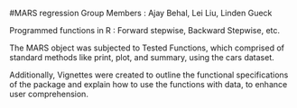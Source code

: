 #MARS regression
Group Members : Ajay Behal, Lei Liu, Linden Gueck

Programmed functions in R : Forward stepwise, Backward Stepwise, etc.

The MARS object was subjected to Tested Functions, which comprised of standard methods like print, plot, and summary, using the cars dataset. 

Additionally, Vignettes were created to outline the functional specifications of the package and explain how to use the functions with data, to enhance user comprehension.



